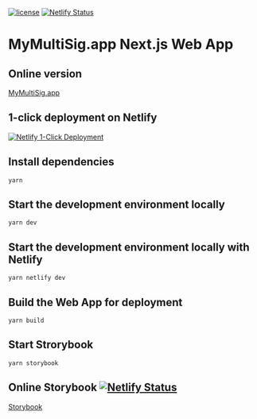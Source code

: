 [![license](https://img.shields.io/github/license/jamesisaac/react-native-background-task.svg)](https://opensource.org/licenses/MIT)
[![Netlify Status](https://api.netlify.com/api/v1/badges/5a18eb88-556e-417c-a1c8-70c257b53499/deploy-status)](https://app.netlify.com/sites/mymultisig/deploys)

# MyMultiSig.app Next.js Web App

## Online version

[MyMultiSig.app](https://multisig.app/)

## 1-click deployment on Netlify

[![Netlify 1-Click Deployment](https://www.netlify.com/img/deploy/button.svg)](https://app.netlify.com/start/deploy?repository=https://github.com/marc-aurele-besner/mymultisig-app)

## Install dependencies

```
yarn
```

## Start the development environment locally

```
yarn dev
```

## Start the development environment locally with Netlify

```
yarn netlify dev
```

## Build the Web App for deployment

```
yarn build
```

## Start Strorybook

```
yarn storybook
```

## Online Storybook [![Netlify Status](https://api.netlify.com/api/v1/badges/958cf6e3-835b-42b3-8491-acc708b29891/deploy-status)](https://app.netlify.com/sites/mymultisig-storybook/deploys)

[Storybook](https://storybook.mymultisig.app)
